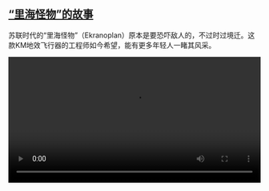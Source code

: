 <!--1621621025000-->
[“里海怪物”的故事](https://www.dw.com/zh/%20%E2%80%9C%E9%87%8C%E6%B5%B7%E6%80%AA%E7%89%A9%E2%80%9D%E7%9A%84%E6%95%85%E4%BA%8B/a-57599337)
------

<p>苏联时代的“里海怪物”（Ekranoplan）原本是要恐吓敌人的，不过时过境迁。这款KM地效飞行器的工程师如今希望，能有更多年轻人一睹其风采。</small></p><video src="https://tvdownloaddw-a.akamaihd.net/dwtv_video/flv/vdt_zh/2021/bchi210520_001_606edbchi_210520_seamonster_sd_sor.mp4" controls style="width:100%"></video>
